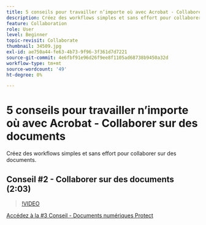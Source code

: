 ```yaml
---
title: 5 conseils pour travailler n’importe où avec Acrobat - Collaborer sur des documents
description: Créez des workflows simples et sans effort pour collaborer sur des documents
feature: Collaboration
role: User
level: Beginner
topic-revisit: Collaborate
thumbnail: 34509.jpg
exl-id: ae750a44-fe63-4b73-9f96-3f361d7d7221
source-git-commit: 4e6fbf91e96d26f9ee8f1105ad68738b9450a32d
workflow-type: tm+mt
source-wordcount: '49'
ht-degree: 0%

---
```


# 5 conseils pour travailler n’importe où avec Acrobat - Collaborer sur des documents

Créez des workflows simples et sans effort pour collaborer sur des documents.

## Conseil #2 - Collaborer sur des documents (2:03)

>[!VIDEO](https://video.tv.adobe.com/v/34509?quality=12&learn=on&hidetitle=true)

[Accédez à la #3 Conseil - Documents numériques Protect](protect-digital-documents.md)